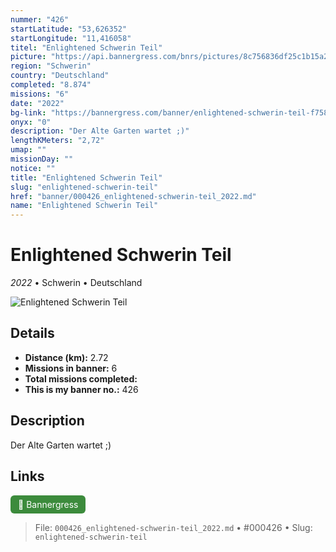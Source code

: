```yaml
---
nummer: "426"
startLatitude: "53,626352"
startLongitude: "11,416058"
titel: "Enlightened Schwerin Teil"
picture: "https://api.bannergress.com/bnrs/pictures/8c756836df25c1b15a2ddf43a83b3510"
region: "Schwerin"
country: "Deutschland"
completed: "8.874"
missions: "6"
date: "2022"
bg-link: "https://bannergress.com/banner/enlightened-schwerin-teil-f758"
onyx: "0"
description: "Der Alte Garten wartet ;)"
lengthKMeters: "2,72"
umap: ""
missionDay: ""
notice: ""
title: "Enlightened Schwerin Teil"
slug: "enlightened-schwerin-teil"
href: "banner/000426_enlightened-schwerin-teil_2022.md"
name: "Enlightened Schwerin Teil"
---
```

# Enlightened Schwerin Teil

*2022* • Schwerin • Deutschland

![Enlightened Schwerin Teil](https://api.bannergress.com/bnrs/pictures/8c756836df25c1b15a2ddf43a83b3510)



## Details
- **Distance (km):** 2.72
- **Missions in banner:** 6
- **Total missions completed:** 
- **This is my banner no.:** 426



## Description
Der Alte Garten wartet ;)



## Links
<a href="https://bannergress.com/banner/enlightened-schwerin-teil-f758" target="_blank" style="display:inline-block;margin-right:8px;padding:6px 12px;background:#3c8b3c;color:#fff;text-decoration:none;border-radius:6px;">🔗 Bannergress</a>



> File: `000426_enlightened-schwerin-teil_2022.md` • #000426 • Slug: `enlightened-schwerin-teil`
